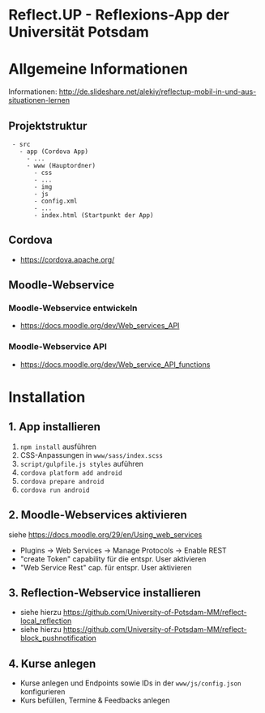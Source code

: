Reflect.UP - Reflexions-App der Universität Potsdam
============

# Allgemeine Informationen

Informationen: http://de.slideshare.net/alekiy/reflectup-mobil-in-und-aus-situationen-lernen

## Projektstruktur
```
 - src
   - app (Cordova App)
     - ...
     - www (Hauptordner)
       - css
       - ...
       - img
       - js
       - config.xml
       - ...
       - index.html (Startpunkt der App)
```

## Cordova

- https://cordova.apache.org/

## Moodle-Webservice

### Moodle-Webservice entwickeln
- https://docs.moodle.org/dev/Web_services_API

### Moodle-Webservice API
- https://docs.moodle.org/dev/Web_service_API_functions

# Installation

## 1. App installieren

1. `npm install` ausführen
2. CSS-Anpassungen in `www/sass/index.scss`
3. `script/gulpfile.js styles` auführen
4. `cordova platform add android`
5. `cordova prepare android`
6. `cordova run android`


## 2. Moodle-Webservices aktivieren

siehe https://docs.moodle.org/29/en/Using_web_services
- Plugins -> Web Services -> Manage Protocols -> Enable REST
- "create Token" capability für die entspr. User aktivieren
- "Web Service Rest" cap. für entspr. User aktivieren

## 3. Reflection-Webservice installieren

- siehe hierzu https://github.com/University-of-Potsdam-MM/reflect-local_reflection
- siehe hierzu https://github.com/University-of-Potsdam-MM/reflect-block_pushnotification

## 4. Kurse anlegen
- Kurse anlegen und Endpoints sowie IDs in der `www/js/config.json` konfigurieren
- Kurs befüllen, Termine & Feedbacks anlegen